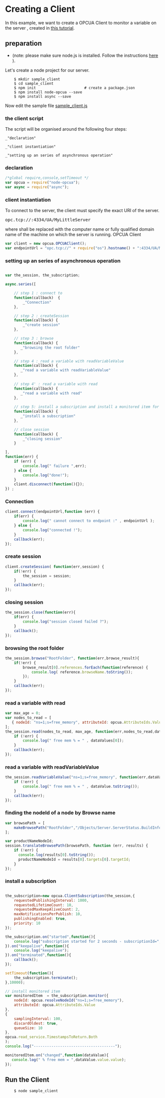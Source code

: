 
# Creating a Client

In this example, we want to create a OPCUA Client to monitor a variable on the server , created in
[this tutorial](creating_a_server.md).

## preparation

* (note: please make sure node.js is installed. Follow the instructions [here](http://nodejs.org/) ).


Let's create a node project for our server.

``` shell
    $ mkdir sample_client
    $ cd sample_client
    $ npm init                      # create a package.json
    $ npm install node-opcua --save
    $ npm install async --save
```

Now edit the sample file [sample_client.js](#the-client-script "save:")

### the client script


The script will be organised around the following four steps:

    _"declaration"

    _"client instantiation"

    _"setting up an series of asynchronous operation"



### declaration

```javascript
/*global require,console,setTimeout */
var opcua = require("node-opcua");
var async = require("async");
```

### client instantiation

To connect to the server, the client must specify the exact URI of the server.
<pre>
opc.tcp://<hostname>:4334/UA/MyLittleServer
</pre>
where <hostname> shall be replaced with the computer name or fully qualified domain name of the machine on which the
server is running.
OPCUA Client



```javascript
var client = new opcua.OPCUAClient();
var endpointUrl = "opc.tcp://" + require("os").hostname() + ":4334/UA/MyLittleServer";
```


### setting up an series of asynchronous operation

```javascript

var the_session, the_subscription;

async.series([

    // step 1 : connect to
    function(callback)  {
        _"Connection"
    },

    // step 2 : createSession
    function(callback) {
        _"create session"
    },

    // step 3 : browse
    function(callback) {
       _"browsing the root folder"
    },

    // step 4 : read a variable with readVariableValue
    function(callback) {
       _"read a variable with readVariableValue"
    },
    
    // step 4' : read a variable with read
    function(callback) {
       _"read a variable with read"
    },
    
    // step 5: install a subscription and install a monitored item for 10 seconds
    function(callback) {
       _"install a subscription"
    },

    // close session
    function(callback) {
        _"closing session"
    }

],
function(err) {
    if (err) {
        console.log(" failure ",err);
    } else {
        console.log("done!");
    }
    client.disconnect(function(){});
}) ;
```


### Connection

```javascript
client.connect(endpointUrl,function (err) {
    if(err) {
        console.log(" cannot connect to endpoint :" , endpointUrl );
    } else {
        console.log("connected !");
    }
    callback(err);
});
```

### create session

```javascript
client.createSession( function(err,session) {
    if(!err) {
        the_session = session;
    }
    callback(err);
});
```

### closing session

```javascript
the_session.close(function(err){
    if(err) {
        console.log("session closed failed ?");
    }
    callback();
});
```

### browsing the root folder

```javascript
the_session.browse("RootFolder", function(err,browse_result){
    if(!err) {
        browse_result[0].references.forEach(function(reference) {
            console.log( reference.browseName.toString());
        });
    }
    callback(err);
});
```


### read a variable with read

```javascript
var max_age = 0;
var nodes_to_read = [
   { nodeId: "ns=1;s=free_memory", attributeId: opcua.AttributeIds.Value } 
];
the_session.read(nodes_to_read, max_age, function(err,nodes_to_read,dataValues) {
    if (!err) {
        console.log(" free mem % = " , dataValues[0]);
    }
    callback(err);
});


```

### read a variable with readVariableValue

```javascript
the_session.readVariableValue("ns=1;s=free_memory", function(err,dataValue) {
    if (!err) {
        console.log(" free mem % = " , dataValue.toString());
    }
    callback(err);
});


```

### finding the nodeId of a node by Browse name

```javascript
var browsePath = [
    makeBrowsePath("RootFolder","/Objects/Server.ServerStatus.BuildInfo.ProductName"),
];

var productNameNodeId;
session.translateBrowsePath(browsePath, function (err, results) {
    if (!err) {
      console.log(results[0].toString());
      productNameNodeId = results[0].targets[0].targetId;
    }
});

```


### install a subscription

```javascript

the_subscription=new opcua.ClientSubscription(the_session,{
    requestedPublishingInterval: 1000,
    requestedLifetimeCount: 10,
    requestedMaxKeepAliveCount: 2,
    maxNotificationsPerPublish: 10,
    publishingEnabled: true,
    priority: 10
});

the_subscription.on("started",function(){
    console.log("subscription started for 2 seconds - subscriptionId=",the_subscription.subscriptionId);
}).on("keepalive",function(){
    console.log("keepalive");
}).on("terminated",function(){
    callback();
});

setTimeout(function(){
    the_subscription.terminate();
},10000);

// install monitored item
var monitoredItem  = the_subscription.monitor({
    nodeId: opcua.resolveNodeId("ns=1;s=free_memory"),
    attributeId: opcua.AttributeIds.Value
},
{
    samplingInterval: 100,
    discardOldest: true,
    queueSize: 10
},
opcua.read_service.TimestampsToReturn.Both
);
console.log("-------------------------------------");

monitoredItem.on("changed",function(dataValue){
   console.log(" % free mem = ",dataValue.value.value);
});
```

## Run the Client

``` sh
    $ node sample_client
```

